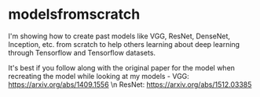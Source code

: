 # modelsfromscratch
I'm showing how to create past models like VGG, ResNet, DenseNet, Inception, etc. from scratch to help others learning about deep learning through Tensorflow and Tensorflow datasets.

It's best if you follow along with the original paper for the model when recreating the model while looking at my models - 
VGG: https://arxiv.org/abs/1409.1556 \n
ResNet: https://arxiv.org/abs/1512.03385
